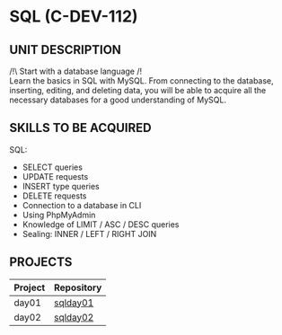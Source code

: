 # SQL (C-DEV-112)

## UNIT DESCRIPTION

/!\ Start with a database language /!\
Learn the basics in SQL with MySQL.
From connecting to the database, inserting, editing, and deleting data, you will be able to acquire all the necessary databases for a good understanding of MySQL.

## SKILLS TO BE ACQUIRED

SQL:
- SELECT queries
- UPDATE requests
- INSERT type queries
- DELETE requests
- Connection to a database in CLI
- Using PhpMyAdmin
- Knowledge of LIMIT / ASC / DESC queries
- Sealing: INNER / LEFT / RIGHT JOIN

## PROJECTS

| Project  | Repository |
| ------------- | ------------- |
| day01  | [sqlday01](./sqlday01)  |
| day02  | [sqlday02](./sqlday02)  |